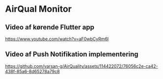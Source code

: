 # AirQual Monitor

## Video af kørende Flutter app

https://www.youtube.com/watch?v=aF0wbCyRm6I

## Video af Push Notifikation implementering

https://github.com/varsan-g/AirQuality/assets/114422072/76056c2e-ca42-438f-85a6-8d65278a79c8

